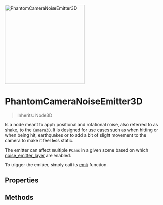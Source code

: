 <img alt="PhantomCameraNoiseEmitter3D" src="/assets/icons/phantom-camera-noise-emitter-3d.svg" height="256" width="256"/>

# PhantomCameraNoiseEmitter3D
> Inherits: Node3D

Is a node meant to apply positional and rotational noise, also referred to as shake, to the `Camera3D`. It is designed for use cases such as when hitting or when being hit, earthquakes or to add a bit of slight movement to the camera to make it feel less static.

The emitter can affect multiple `PCams` in a given scene based on which [noise_emitter_layer](#noise_emitter_layer) are enabled.

To trigger the emitter, simply call its [emit](#emit) function.

## Properties
<Property propertyName="noise" propertyType="PhantomCameraNoise3D" propertyDefault="null">
<template v-slot:propertyDescription>

The [PhantomCameraNoise3D](/resource-types/phantom-camera-noise-3d) resource that defines the noise pattern for this emitter.
</template>
<template v-slot:setMethod>

`void` set_noise (`PhantomCameraNoise2D` value)

</template>
<template v-slot:setExample>

::: details Example
```gdscript
pcam_emitter.set_noise(noise_resource)
```
:::

</template>
<template v-slot:getMethod>

`PhantomCameraNoise3D` get_noise()

</template>
<template v-slot:getExample>

::: details Example
```gdscript
pcam_emitter.get_noise()
```
:::

</template>
</Property>




<Property propertyName="preview" propertyType="bool" propertyDefault="false">
<template v-slot:propertyDescription>

If true, previews the noise in the editor - can be seen in the viewfinder.

</template>
</Property>




<Property propertyName="continous" propertyType="bool" propertyDefault="false">
<template v-slot:propertyDescription>

If true, repeats the noise indefinitely once started. Otherwise, it will only be triggered once.
</template>
<template v-slot:setMethod>

`void` set_continuous (`bool` value)

</template>
<template v-slot:setExample>

::: details Example
```gdscript
pcam_emitter.set_continuous(true)
```
:::

</template>
<template v-slot:getMethod>

`bool` get_continuous()

</template>
<template v-slot:getExample>

::: details Example
```gdscript
pcam_emitter.get_continuous()
```
:::

</template>
</Property>




<Property propertyName="growth_time" propertyType="float" propertyDefault="0">
<template v-slot:propertyDescription>

Determines how long the noise should take to reach full intensity once started.

The value is set in **seconds**.

</template>
<template v-slot:setMethod>

`void` set_growth_time (`float` value)

</template>
<template v-slot:setExample>

::: details Example
```gdscript
pcam_emitter.set_growth_time(0.1)
```
:::

</template>
<template v-slot:getMethod>

`float` get_growth_time()

</template>
<template v-slot:getExample>

::: details Example
```gdscript
pcam_emitter.get_growth_time()
```
:::

</template>
</Property>




<Property propertyName="duration" propertyType="float" propertyDefault="1">
<template v-slot:propertyDescription>

Sets the duration for the camera noise if [continuous](#continous) is set to **false**.

The value is set in **seconds**.

</template>
<template v-slot:setMethod>

`void` set_duration (`float` value)

</template>
<template v-slot:setExample>

::: details Example
```gdscript
pcam.set_duration(0.42)
```
:::

</template>
<template v-slot:getMethod>

`float` get_duration()

</template>
<template v-slot:getExample>

::: details Example
```gdscript
pcam_emitter.get_duration()
```
:::

</template>
</Property>




<Property propertyName="decay_time" propertyType="float" propertyDefault="0">
<template v-slot:propertyDescription>

Determines how long the noise should take to come to a full stop.

The value is set in **seconds**.

</template>
<template v-slot:setMethod>

`void` set_decay_time (`float` value)

</template>
<template v-slot:setExample>

::: details Example
```gdscript
pcam_emitter.set_decay_time(0.1)
```
:::

</template>
<template v-slot:getMethod>

`float` get_decay_time()

</template>
<template v-slot:getExample>

::: details Example
```gdscript
pcam_emitter.get_decay_time()
```
:::

</template>
</Property>




<Property propertyName="noise_emitter_layer" propertyType="int" propertyDefault="1">
<template v-slot:propertyDescription>

Enabled layers will affect [PhantomCamera3D](/core-nodes/phantom-camera-3d#noise_emitter_layer) nodes with at least one corresponding layer enabled. The layer value uses a bitmask.
Enabling multiple corresponding layers on the same `PhantomCamera3D` causes no additional effect.

::: tip Tip
A helper function also exists called `set_noise_emitter_layer_value()`, where you can supply a specific layer number and then enable / disable it (see setter example below). Use this if you prefer not supply bitmask values.
:::

</template>
<template v-slot:setMethod>

`void` set_noise_emitter_layer (`int` value)

`void` set_noise_emitter_layer_value (`int` layer, `bool` enabled)

</template>
<template v-slot:setExample>

::: details Example
```gdscript
# Bitmask assignment
pcam_emitter.set_noise_emitter_layer(10) # Enables the 2nd and 4th layer using a bitmask value

## Specific layer change
pcam_emitter.set_noise_emitter_layer_value(4, true) # Enables the 4th layer
```
:::

</template>
<template v-slot:getMethod>

`int` get_noise_emitter_layer()

</template>
<template v-slot:getExample>

::: details Example
```gdscript
pcam_emitter.get_noise_emitter_layer() # Returns the layer value as a bitmask
```
:::

</template>
</Property>


## Methods

<Property propertyName="emit" propertyType="n/a" propertyDefault="n/a">
<template v-slot:propertyDescription>

Emits the noise from the emitter based on the applied [PhantomCameraNoise3D](/resource-types/phantom-camera-noise-3d) resource and various properties assigned.<br>
It will affect all active `PCam3Ds` with at least one matching [noise_emitter_layer](#noise_emitter_layer).

</template>

<template v-slot:setMethod>

`void` emit()

</template>
<template v-slot:setExample>

::: details Example
```gdscript
noise_emitter.emit()
```
:::

</template>
</Property>




<Property propertyName="is_emitting" propertyType="n/a" propertyDefault="n/a">
<template v-slot:propertyDescription>

Returns the state for the emitter. If true, the emitter is currently emitting.

</template>

<template v-slot:getMethod>

`bool` is_emitting()

</template>
<template v-slot:getExample>

::: details Example
```gdscript
noise_emitter.is_emitting()
```
:::

</template>
</Property>




<Property propertyName="stop" propertyType="n/a" propertyDefault="n/a">
<template v-slot:propertyDescription>

Stops the emitter from emitting noise.

</template>

<template v-slot:setMethod>

`void` stop()

</template>
<template v-slot:setExample>

::: details Example
```gdscript
noise_emitter.stop()
```
:::

</template>
</Property>




<Property propertyName="toggle" propertyType="n/a" propertyDefault="n/a">
<template v-slot:propertyDescription>

Toggles the emitter on and off.

</template>

<template v-slot:setMethod>

`void` toggle()

</template>
<template v-slot:setExample>

::: details Example
```gdscript
noise_emitter.toggle()
```
:::

</template>
</Property>
